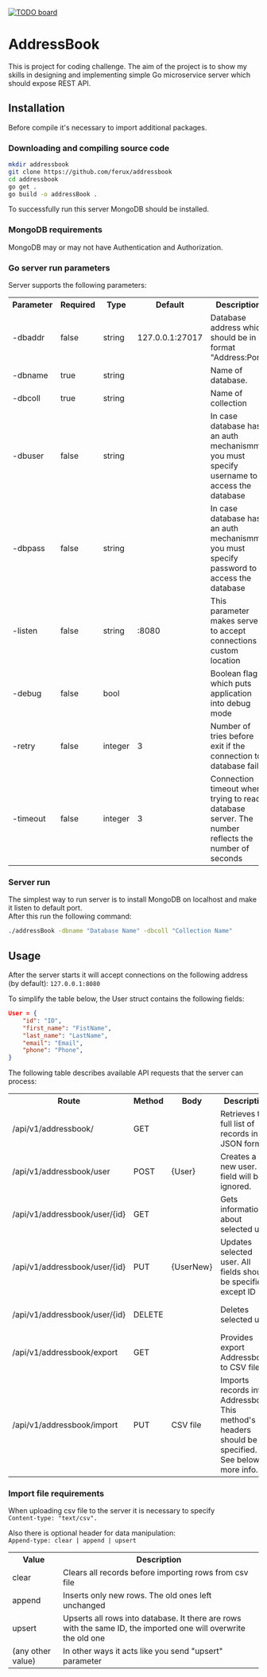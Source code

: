 [![TODO board](https://imdone.io/api/1.0/projects/5ab993210647bc75fd8324d1/badge)](https://imdone.io/app#/board/ferux/addressbook)

# AddressBook
This is project for coding challenge.
The aim of the project is to show my skills in designing and implementing simple Go microservice server which should expose REST API.

## Installation
Before compile it's necessary to import additional packages.

### Downloading and compiling source code
```bash
mkdir addressbook
git clone https://github.com/ferux/addressbook
cd addressbook
go get .
go build -o addressBook .
```
To successfully run this server MongoDB should be installed.

### MongoDB requirements
MongoDB may or may not have Authentication and Authorization. 

### Go server run parameters
Server supports the following parameters:
<table>
    <tr>
        <th>Parameter</th>
        <th>Required</th>
        <th>Type</th>
        <th>Default</th>
        <th>Description</th>
    </tr>
    <tr>
        <td>-dbaddr</td>
        <td>false</td>
        <td>string</td>
        <td>127.0.0.1:27017</td>
        <td>Database address which should be in format "Address:Port"</td>
    </tr>
    <tr>
        <td>-dbname</td>
        <td>true</td>
        <td>string</td>
        <td></td>
        <td>Name of database.</td>
    </tr>
    <tr>
        <td>-dbcoll</td>
        <td>true</td>
        <td>string</td>
        <td></td>
        <td>Name of collection</td>
    </tr>
    <tr>
        <td>-dbuser</td>
        <td>false</td>
        <td>string</td>
        <td></td>
        <td>In case database has an auth mechanismm you must specify username to access the database</td>
    </tr>
    <tr>
        <td>-dbpass</td>
        <td>false</td>
        <td>string</td>
        <td></td>
        <td>In case database has an auth mechanismm you must specify password to access the database</td>
    </tr>
    <tr>
        <td>-listen</td>
        <td>false</td>
        <td>string</td>
        <td>:8080</td>
        <td>This parameter makes server to accept connections at custom location</td>
    </tr>
    <tr>
        <td>-debug</td>
        <td>false</td>
        <td>bool</td>
        <td></td>
        <td>Boolean flag which puts application into debug mode</td>
    </tr>
    <tr>
        <td>-retry</td>
        <td>false</td>
        <td>integer</td>
        <td>3</td>
        <td>Number of tries before exit if the connection to database fails</td>
    </tr>
    <tr>
        <td>-timeout</td>
        <td>false</td>
        <td>integer</td>
        <td>3</td>
        <td>Connection timeout when trying to reach database server. The number reflects the number of seconds</td>
    </tr>
</table>

### Server run
The simplest way to run server is to install MongoDB on localhost and make it listen to default port.  
After this run the following command:
```bash
./addressBook -dbname "Database Name" -dbcoll "Collection Name"
```

## Usage  
After the server starts it will accept connections on the following address (by default):
```127.0.0.1:8080```

To simplify the table below, the User struct contains the following fields:
```JSON
User = {
    "id": "ID",
    "first_name": "FistName",
    "last_name": "LastName",
    "email": "Email",
    "phone": "Phone",
}

```

The following table describes available API requests that the server can process:
<table>
    <tr>
        <th>Route</th>
        <th>Method</th>
        <th>Body</th>
        <th>Description</th>
        <th>On Success</th>
        <th>On Error</th>
    </tr>
    <tr>
        <td>/api/v1/addressbook/</td>
        <td>GET</td>
        <td></td>
        <td>Retrieves the full list of records in JSON format</td>
        <td>[ {User}, ...]</td>
        <td>{error: "Message"}</td>
    </tr>
    <tr>
        <td>/api/v1/addressbook/user</td>
        <td>POST</td>
        <td>{User}</td>
        <td>Creates a new user. ID field will be ignored.</td>
        <td>{id: LastInsertedID}</td>
        <td>{error: "Message"}</td>
    </tr>
    <tr>
        <td>/api/v1/addressbook/user/{id}</td>
        <td>GET</td>
        <td></td>
        <td>Gets information about selected user</td>
        <td>{User}</td>
        <td>{error: "Message"}</td>
    </tr>
    <tr>
        <td>/api/v1/addressbook/user/{id}</td>
        <td>PUT</td>
        <td>{UserNew}</td>
        <td>Updates selected user. All fields should be specified except ID</td>
        <td>{UserNew}</td>
        <td>{error: "Message"}</td>
    </tr>
    <tr>
        <td>/api/v1/addressbook/user/{id}</td>
        <td>DELETE</td>
        <td></td>
        <td>Deletes selected user</td>
        <td>It returns STATUS 200 OK</td>
        <td>{error: "Message}</td>
    </tr>
        <tr>
        <td>/api/v1/addressbook/export</td>
        <td>GET</td>
        <td></td>
        <td>Provides export Addressbook to CSV file</td>
        <td>file:import.csv</td>
        <td>{error: "Message}</td>
    </tr>
        <tr>
        <td>/api/v1/addressbook/import</td>
        <td>PUT</td>
        <td>CSV file</td>
        <td>Imports records into Addressbook. This method's headers should be specified. See below for more info.
        </td>
        <td>It returns STATUS 200 OK</td>
        <td>{error: "Message}</td>
    </tr>
</table>

### Import file requirements
When uploading csv file to the server it is necessary to specify  
```Content-type: "text/csv".```  
  
Also there is optional header for data manipulation:  
```Append-type: clear | append | upsert```  
<table>
    <tr><th>Value</th><th>Description</th></tr>
    <tr>
        <td>clear</td>
        <td>Clears all records before importing rows from csv file</td>
    </tr>
    <tr>
        <td>append</td>
        <td>Inserts only new rows. The old ones left unchanged</td>
    </tr>
    <tr>
        <td>upsert</td>
        <td>Upserts all rows into database. It there are rows with the same ID, the imported one will overwrite the old one</td>
    </tr>
    <tr>
        <td>(any other value)</td>
        <td>In other ways it acts like you send "upsert" parameter</td>
    </tr>
</table>